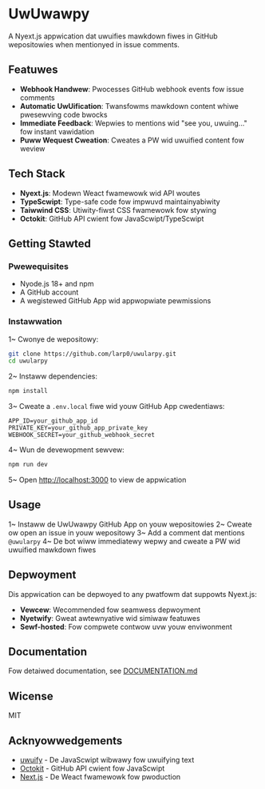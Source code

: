 # UwUwawpy

A Nyext.js appwication dat uwuifies mawkdown fiwes in GitHub wepositowies when mentionyed in issue comments.

## Featuwes

- **Webhook Handwew**: Pwocesses GitHub webhook events fow issue comments
- **Automatic UwUification**: Twansfowms mawkdown content whiwe pwesewving code bwocks
- **Immediate Feedback**: Wepwies to mentions wid "see you, uwuing..." fow instant vawidation
- **Puww Wequest Cweation**: Cweates a PW wid uwuified content fow weview

## Tech Stack

- **Nyext.js**: Modewn Weact fwamewowk wid API woutes
- **TypeScwipt**: Type-safe code fow impwuvd maintainyabiwity
- **Taiwwind CSS**: Utiwity-fiwst CSS fwamewowk fow stywing
- **Octokit**: GitHub API cwient fow JavaScwipt/TypeScwipt

## Getting Stawted

### Pwewequisites

- Nyode.js 18+ and npm
- A GitHub account
- A wegistewed GitHub App wid appwopwiate pewmissions

### Instawwation

1~ Cwonye de wepositowy:
   ```bash
   git clone https://github.com/larp0/uwularpy.git
   cd uwularpy
   ```

2~ Instaww dependencies:
   ```bash
   npm install
   ```

3~ Cweate a `.env.local` fiwe wid youw GitHub App cwedentiaws:
   ```
   APP_ID=your_github_app_id
   PRIVATE_KEY=your_github_app_private_key
   WEBHOOK_SECRET=your_github_webhook_secret
   ```

4~ Wun de devewopment sewvew:
   ```bash
   npm run dev
   ```

5~ Open [http://localhost:3000](http://localhost:3000) to view de appwication

## Usage

1~ Instaww de UwUwawpy GitHub App on youw wepositowies
2~ Cweate ow open an issue in youw wepositowy
3~ Add a comment dat mentions `@uwularpy`
4~ De bot wiww immediatewy wepwy and cweate a PW wid uwuified mawkdown fiwes

## Depwoyment

Dis appwication can be depwoyed to any pwatfowm dat suppowts Nyext.js:

- **Vewcew**: Wecommended fow seamwess depwoyment
- **Nyetwify**: Gweat awtewnyative wid simiwaw featuwes
- **Sewf-hosted**: Fow compwete contwow uvw youw enviwonment

## Documentation

Fow detaiwed documentation, see [DOCUMENTATION.md](DOCUMENTATION.md)

## Wicense

MIT

## Acknyowwedgements

- [uwuify](https://www.npmjs.com/package/uwuify) - De JavaScwipt wibwawy fow uwuifying text
- [Octokit](https://github.com/octokit) - GitHub API cwient fow JavaScwipt
- [Next.js](https://nextjs.org/) - De Weact fwamewowk fow pwoduction
